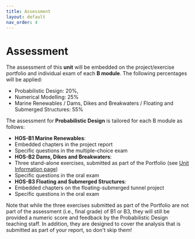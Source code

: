 ```yaml
---
title: Assessment
layout: default
nav_order: 4
---
```


# Assessment

The assessment of this **unit** will be embedded on the project/exercise portfolio and individual exam of each **B module**. The following percentages will be applied:
-	Probabilistic Design: 20%, 
-	Numerical Modelling: 25%
-	Marine Renewables / Dams, Dikes and Breakwaters / Floating and Submerged Structures: 55%

The assessment for **Probabilistic Design** is tailored for each B module as follows:
-   **HOS-B1 Marine Renewables**: 
  - Embedded chapters in the project report
  - Specific questions in the multiple-choice exam
-   **HOS-B2 Dams, Dikes and Breakwaters**: 
  - Three stand-alone exercises, submitted as part of the Portfolio (see [Unit Information page](./info.md))
  - Specific questions in the oral exam
-   **HOS-B3 Floating and Submerged Structures**:
  - Embedded chapters on the floating-submerged tunnel project
  - Specific questions in the oral exam

Note that while the three exercises submitted as part of the Portfolio are not part of the assessment (i.e., final grade) of B1 or B3, they will still be provided a numeric score and feedback by the Probabilistic Design teaching staff. In addition, they are designed to cover the analysis that is submitted as part of your report, so don't skip them!
